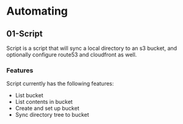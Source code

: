 # Automating 


## 01-Script

Script is a script that will sync a local directory to an s3 bucket, and optionally configure route53 and cloudfront as well.

### Features 

Script currently has the following features:

- List bucket 
- List contents in bucket 
- Create and set up bucket 
- Sync directory tree to bucket 